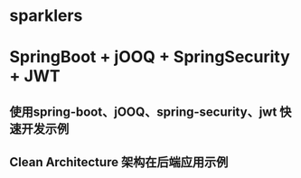 # sparklers

# SpringBoot + jOOQ + SpringSecurity + JWT
## 使用spring-boot、jOOQ、spring-security、jwt 快速开发示例
## Clean Architecture 架构在后端应用示例
